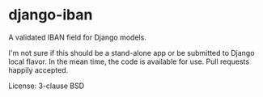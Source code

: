 django-iban
===========

A validated IBAN field for Django models.

I'm not sure if this should be a stand-alone app or be submitted to Django
local flavor. In the mean time, the code is available for use. Pull requests
happily accepted.

License: 3-clause BSD
